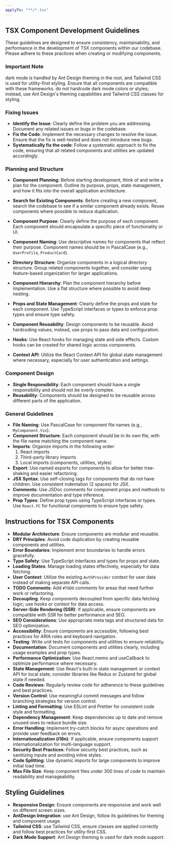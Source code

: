 ```yaml
---
applyTo: "**/*.tsx"
---
```


## TSX Component Development Guidelines

These guidelines are designed to ensure consistency, maintainability, and performance in the development of TSX components within our codebase. Please adhere to these practices when creating or modifying components.

### Important Note

dark mode is handled by Ant Design theming in the root, and Tailwind CSS is used for utility-first styling. Ensure that all components are compatible with these frameworks. do not hardcode dark mode colors or styles; instead, use Ant Design's theming capabilities and Tailwind CSS classes for styling.

### Fixing Issues

- **Identify the Issue**: Clearly define the problem you are addressing. Document any related issues or bugs in the codebase.
- **Fix the Code**: Implement the necessary changes to resolve the issue. Ensure that the fix is well-tested and does not introduce new bugs.
- **Systematically fix the code**: Follow a systematic approach to fix the code, ensuring that all related components and utilities are updated accordingly.

### Planning and Structure

- **Component Planning**: Before starting development, think of and write a plan for the component. Outline its purpose, props, state management, and how it fits into the overall application architecture.

- **Search for Existing Components**: Before creating a new component, search the codebase to see if a similar component already exists. Reuse components where possible to reduce duplication.

- **Component Purpose**: Clearly define the purpose of each component. Each component should encapsulate a specific piece of functionality or UI.

- **Component Naming**: Use descriptive names for components that reflect their purpose. Component names should be in PascalCase (e.g., `UserProfile`, `ProductCard`).

- **Directory Structure**: Organize components in a logical directory structure. Group related components together, and consider using feature-based organization for larger applications.

- **Component Hierarchy**: Plan the component hierarchy before implementation. Use a flat structure where possible to avoid deep nesting.

- **Props and State Management**: Clearly define the props and state for each component. Use TypeScript interfaces or types to enforce prop types and ensure type safety.

- **Component Reusability**: Design components to be reusable. Avoid hardcoding values; instead, use props to pass data and configuration.

- **Hooks**: Use React hooks for managing state and side effects. Custom hooks can be created for shared logic across components.

- **Context API**: Utilize the React Context API for global state management where necessary, especially for user authentication and settings.

### Component Design

- **Single Responsibility**: Each component should have a single responsibility and should not be overly complex.
- **Reusability**: Components should be designed to be reusable across different parts of the application.

### General Guidelines

- **File Naming**: Use PascalCase for component file names (e.g., `MyComponent.tsx`).
- **Component Structure**: Each component should be in its own file, with the file name matching the component name.
- **Imports**: Organize imports in the following order:
  1. React imports
  2. Third-party library imports
  3. Local imports (components, utilities, styles)
- **Export**: Use named exports for components to allow for better tree-shaking and easier refactoring.
- **JSX Syntax**: Use self-closing tags for components that do not have children. Use consistent indentation (2 spaces) for JSX.
- **Comments**: Use JSDoc comments for component props and methods to improve documentation and type inference.
- **Prop Types**: Define prop types using TypeScript interfaces or types. Use `React.FC` for functional components to ensure type safety.

## Instructions for TSX Components

- **Modular Architecture**: Ensure components are modular and reusable.
- **DRY Principles**: Avoid code duplication by creating reusable components and utilities.
- **Error Boundaries**: Implement error boundaries to handle errors gracefully.
- **Type Safety**: Use TypeScript interfaces and types for props and state.
- **Loading States**: Manage loading states effectively, especially for data fetching.
- **User Context**: Utilize the existing `AuthProvider` context for user data instead of making separate API calls.
- **TODO Comments**: Add `#TODO` comments for areas that need further work or refactoring.
- **Decoupling**: Keep components decoupled from specific data fetching logic; use hooks or context for data access.
- **Server-Side Rendering (SSR)**: If applicable, ensure components are compatible with SSR for better performance and SEO.
- **SEO Considerations**: Use appropriate meta tags and structured data for SEO optimization.
- **Accessibility**: Ensure components are accessible, following best practices for ARIA roles and keyboard navigation.
- **Testing**: Write unit tests for components and utilities to ensure reliability.
- **Documentation**: Document components and utilities clearly, including usage examples and prop types.
- **Performance Optimization**: Use React.memo and useCallback to optimize performance where necessary.
- **State Management**: Use React's built-in state management or context API for local state; consider libraries like Redux or Zustand for global state if needed.
- **Code Reviews**: Regularly review code for adherence to these guidelines and best practices.
- **Version Control**: Use meaningful commit messages and follow branching strategies for version control.
- **Linting and Formatting**: Use ESLint and Prettier for consistent code style and formatting.
- **Dependency Management**: Keep dependencies up to date and remove unused ones to reduce bundle size.
- **Error Handling**: Implement try-catch blocks for async operations and provide user feedback on errors.
- **Internationalization (i18n)**: If applicable, ensure components support internationalization for multi-language support.
- **Security Best Practices**: Follow security best practices, such as sanitizing inputs and avoiding inline styles.
- **Code Splitting**: Use dynamic imports for large components to improve initial load time.
- **Max File Size**: Keep component files under 300 lines of code to maintain readability and manageability.

## Styling Guidelines

- **Responsive Design**: Ensure components are responsive and work well on different screen sizes.
- **AntDesign Integration**: use Ant Design, follow its guidelines for theming and component usage.
- **Tailwind CSS**: use Tailwind CSS, ensure classes are applied correctly and follow best practices for utility-first CSS.
- **Dark Mode Support**: Ant Design theming is used for dark mode support.
